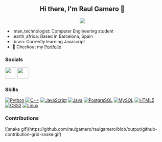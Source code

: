 <h2 align="center">
Hi there, I'm Raul Gamero 👋
</h2>
<p align="center">
  <img src="https://komarev.com/ghpvc/?username=raulgamero&color=green"></img>
</p>
<ul>
  <li> :man_technologist: Computer Engineering student </li>
  <li> :earth_africa: Based in Barcelona, Spain </li>
  <li> :brain: Currently learning Javascript</li>
  <li> 🚀 Checkout my <a href="https://raulgamero.github.io/">Portfolio</a></li>
</ul>
<h3>
Socials
</h3>
<a href="https://www.linkedin.com/in/raul-gamero-26197924a/" target="_blank" rel="noreferrer"><img src="https://cdn.jsdelivr.net/gh/devicons/devicon/icons/linkedin/linkedin-original.svg" width="36" height="36" /></a>
<a href="https://stackoverflow.com/users/21781844/raul-gamero" target="_blank" rel="noreferrer"><img src="https://upload.wikimedia.org/wikipedia/commons/thumb/e/ef/Stack_Overflow_icon.svg/768px-Stack_Overflow_icon.svg.png" width="36" height="36"/></a>
<h3>
Skills
</h3>
<p>
  <a href="https://www.python.org/" target="_blank" rel="noreferrer"><img src="https://cdn.cdnlogo.com/logos/p/3/python.svg" width="36" height="36" alt="Python" /></a>
  <a href="https://docs.microsoft.com/en-us/cpp/?view=msvc-170" target="_blank" rel="noreferrer"><img src="https://cdn.cdnlogo.com/logos/c/76/c.svg" width="36" height="36" alt="C++" /></a>
  <a href="https://en.wikipedia.org/wiki/JavaScript" target="_blank" rel="noreferrer"><img src="https://cdn.jsdelivr.net/gh/devicons/devicon/icons/javascript/javascript-original.svg" width="36" height="36" alt="JavaScript" /></a>
  <a href="https://www.java.com/es/" target="_blank" rel="noreferrer"><img src="https://cdn.jsdelivr.net/gh/devicons/devicon/icons/java/java-original.svg" width="36" height="36" alt="Java" /></a>
  <a href="https://www.postgresql.org/" target="_blank" rel="noreferrer"><img src="https://raw.githubusercontent.com/danielcranney/readme-generator/main/public/icons/skills/postgresql-colored.svg" width="36" height="36" alt="PostgreSQL" /></a>
  <a href="https://www.mysql.com/" target="_blank" rel="noreferrer"><img src="https://raw.githubusercontent.com/danielcranney/readme-generator/main/public/icons/skills/mysql-colored.svg" width="36" height="36" alt="MySQL" /></a>
  <a href="https://developer.mozilla.org/en-US/docs/Glossary/HTML5" target="_blank" rel="noreferrer"><img src="https://raw.githubusercontent.com/danielcranney/readme-generator/main/public/icons/skills/html5-colored.svg" width="36" height="36" alt="HTML5" /></a>
  <a href="https://www.w3.org/TR/CSS/#css" target="_blank" rel="noreferrer"><img src="https://raw.githubusercontent.com/danielcranney/readme-generator/main/public/icons/skills/css3-colored.svg" width="36" height="36" alt="CSS3" /></a>
    <a href="https://www.linux.org/" target="_blank" rel="noreferrer"><img src="https://upload.wikimedia.org/wikipedia/commons/3/35/Tux.svg" width="36" height="36" alt="Linux" /></a> 
</p>
<h3>Contributions</h3>
![snake gif](https://github.com/raulgamero/raulgamero/blob/output/github-contribution-grid-snake.gif)

